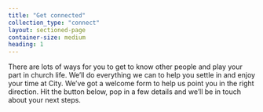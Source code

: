 ```yaml
---
title: "Get connected"
collection_type: "connect"
layout: sectioned-page
container-size: medium
heading: 1
---
```


There are lots of ways for you to get to know other people and play your part in church life. We’ll do everything we can to help you settle in and enjoy your time at City. We’ve got a welcome form to help us point you in the right direction. Hit the button below, pop in a few details and we’ll be in touch about your next steps.

